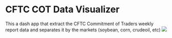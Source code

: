 # CFTC COT Data Visualizer
This a dash app that extract the CFTC Commitment of Traders weekly report data and separates it by the markets (soybean, corn, crudeoil, etc)
<image src=![Final-CFTC-Logo-Long](https://github.com/JReyDev/CFTCCOTData/assets/102834451/b3f7ab18-e669-472c-989f-adc98dc8657d)>
